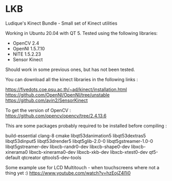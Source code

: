 # LKB
Ludique's Kinect Bundle - Small set of Kinect utilities

Working in Ubuntu 20.04 with QT 5. Tested using the following libraries:

- OpenCV 2.4
- OpenNI 1.5.7.10
- NITE 1.5.2.23
- Sensor Kinect 

Should work in some previous ones, but has not been tested. 

You can download all the kinect libraries in the following links : 

https://fivedots.coe.psu.ac.th/~ad/kinect/installation.html
https://github.com/OpenNI/OpenNI/tree/unstable
https://github.com/avin2/SensorKinect

To get the version of OpenCV : 
https://github.com/opencv/opencv/tree/2.4.13.6

This are some packages probably required to be installed before compiling : 

build-essential
clang-8
cmake
libqt53danimation5
libqt53dextras5
libqt53dinput5
libqt53drender5
libqt5glib-2.0-0
libqt5gstreamer-1.0-0
libqt5gstreamer-dev
libxcb-randr0-dev
libxcb-shape0-dev
libxcb-xinerama0
libxcb-xinerama0-dev
libxcb-xkb-dev
libxcb-xtest0-dev
qt5-default
qtcreator
qttools5-dev-tools

Some example use for LCD Multitouch - when touchscreens where not a thing yet :) 
https://www.youtube.com/watch?v=hzEojZ4l1i0
